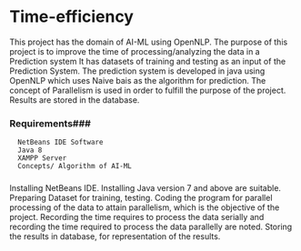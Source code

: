 # Time-efficiency
This project has the domain of AI-ML using OpenNLP. The purpose of this project is to improve the time of processing/analyzing the data in a Prediction system
It has datasets of training and testing as an input of the Prediction System.
The prediction system is developed in java using OpenNLP which uses Naive bais as the algorithm for prediction.
The concept of Parallelism is used in order to fulfill the purpose of the project.
Results are stored in the database.
### Requirements###
      NetBeans IDE Software
      Java 8
      XAMPP Server
      Concepts/ Algorithm of AI-ML
###            ###
Installing NetBeans IDE. 
Installing Java version 7 and above are suitable.
Preparing Dataset for training, testing.
Coding the program for parallel processing of the data to attain parallelism, which is the objective of the project.
Recording the time requires to process the data serially and recording the time required to process the data parallelly are noted.
Storing the results in database, for representation of the results.
